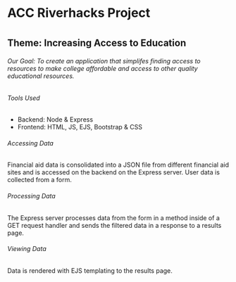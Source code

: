 <h1>ACC Riverhacks Project<h1>

  <h2>Theme:  Increasing Access to Education</h2>

  <h6>Our Goal:  To create an application that simplifes finding access to resources to make college affordable and access to other quality educational resources.</h6>
  
  <h6>Tools Used</h6>
  <ul>
    <li>Backend:  Node & Express</li>
    <li>Frontend:  HTML, JS, EJS, Bootstrap & CSS</li>
  </ul>
  
  <h6>Accessing Data</h6>
  <p>
  Financial aid data is consolidated into a JSON file from different financial aid sites and is accessed on the backend on the Express server.  User data is collected from a form.
  </p>
  
  <h6>Processing Data</h6>
  <p>
    The Express server processes data from the form in a method inside of a GET request handler and sends the filtered data in a response to a results page.
  </p>
  
  <h6>Viewing Data</h6>
  <p>
    Data is rendered with EJS templating to the results page.
  </p>
